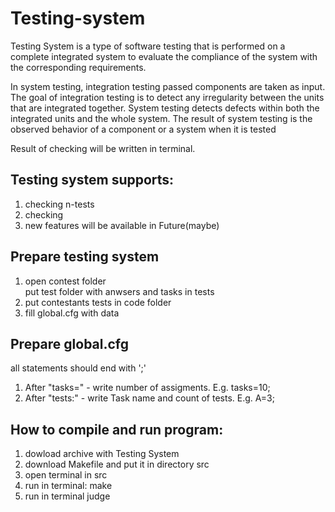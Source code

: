 <!DOCTYPE html>
<html>
<head>
<h1> Testing-system </h1>
</head>
<body>
<p> Testing System is a type of software testing that is performed on a complete integrated system to evaluate the compliance of the system with the corresponding requirements.

In system testing, integration testing passed components are taken as input. The goal of integration testing is to detect any irregularity between the units that are integrated together. System testing detects defects within both the integrated units and the whole system. The result of system testing is the observed behavior of a component or a system when it is tested 

Result of checking will be written in terminal. </p>
  <h2> Testing system supports:</h2>
  <ol>
  <li> checking n-tests </li>
  <li> checking </li>
  <li> new features will be available in Future(maybe) </li>
  </ol>
  <h2> Prepare testing system </h2>
  <ol>
  <li> open contest folder </li>
  <il> put test folder with anwsers and tasks in tests </li>
  <li> put contestants tests in code folder </li>
  <li> fill global.cfg with data </li>
  </ol>
  <h2> Prepare global.cfg </h2>
  <p> all statements should end with ';' </p>
  <ol>
  <li>  After "tasks=" - write number of assigments. E.g. tasks=10; </li>
  <li>  After "tests:" - write Task name and count of tests. E.g. A=3; </li>
  </ol>
  <h2> How to compile and run program: </h2>
  <ol> 
  <li> dowload archive with Testing System </li>
  <li> download Makefile and put it in directory src </li>
  <li> open terminal in src </li>
  <li> run in terminal: make </li>
  <li> run in terminal judge </li>
  </ol>
</body>
</html>
